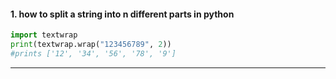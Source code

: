 
#### 1. how to split a string into n different parts in python

```python
import textwrap
print(textwrap.wrap("123456789", 2))
#prints ['12', '34', '56', '78', '9']
```

---


